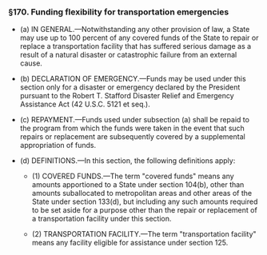 ### §170. Funding flexibility for transportation emergencies
* (a) IN GENERAL.—Notwithstanding any other provision of law, a State may use up to 100 percent of any covered funds of the State to repair or replace a transportation facility that has suffered serious damage as a result of a natural disaster or catastrophic failure from an external cause.

* (b) DECLARATION OF EMERGENCY.—Funds may be used under this section only for a disaster or emergency declared by the President pursuant to the Robert T. Stafford Disaster Relief and Emergency Assistance Act (42 U.S.C. 5121 et seq.).

* (c) REPAYMENT.—Funds used under subsection (a) shall be repaid to the program from which the funds were taken in the event that such repairs or replacement are subsequently covered by a supplemental appropriation of funds.

* (d) DEFINITIONS.—In this section, the following definitions apply:

  * (1) COVERED FUNDS.—The term "covered funds" means any amounts apportioned to a State under section 104(b), other than amounts suballocated to metropolitan areas and other areas of the State under section 133(d), but including any such amounts required to be set aside for a purpose other than the repair or replacement of a transportation facility under this section.

  * (2) TRANSPORTATION FACILITY.—The term "transportation facility" means any facility eligible for assistance under section 125.